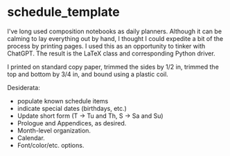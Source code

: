 # schedule_template

I've long used composition notebooks as daily planners.  Although it 
can be calming to lay everything out by hand, I thought I could 
expedite a bit of the process by printing pages.  I used this as an 
opportunity to tinker with ChatGPT.  The result is the LaTeX class and 
corresponding Python driver.

I printed on standard copy paper, trimmed the sides by 1/2 in, trimmed 
the top and bottom by 3/4 in, and bound using a plastic coil.

Desiderata:

  - populate known schedule items
  - indicate special dates (birthdays, etc.)
  - Update short form (T -> Tu and Th, S -> Sa and Su)
  - Prologue and Appendices, as desired.
  - Month-level organization.
  - Calendar.
  - Font/color/etc. options.

